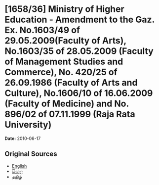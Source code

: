 # [1658/36] Ministry of Higher Education - Amendment to the Gaz. Ex. No.1603/49 of 29.05.2009(Faculty of Arts), No.1603/35 of 28.05.2009 (Faculty of Management Studies and Commerce), No. 420/25 of 26.09.1986 (Faculty of Arts and Culture), No.1606/10 of 16.06.2009 (Faculty of Medicine) and No. 896/02 of 07.11.1999 (Raja Rata University)

**Date:** 2010-06-17

## Original Sources

- [English](https://documents.gov.lk/view/extra-gazettes/2010/6/1658-36_E.pdf)
- [සිංහල](https://documents.gov.lk/view/extra-gazettes/2010/6/1658-36_S.pdf)
- [தமிழ்](https://documents.gov.lk/view/extra-gazettes/2010/6/1658-36_T.pdf)
